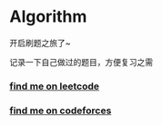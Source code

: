 # Algorithm
开启刷题之旅了~

记录一下自己做过的题目，方便复习之需

### [find me on leetcode](https://leetcode.com/ktyy/)

### [find me on codeforces](https://codeforces.com/profile/tekky)
